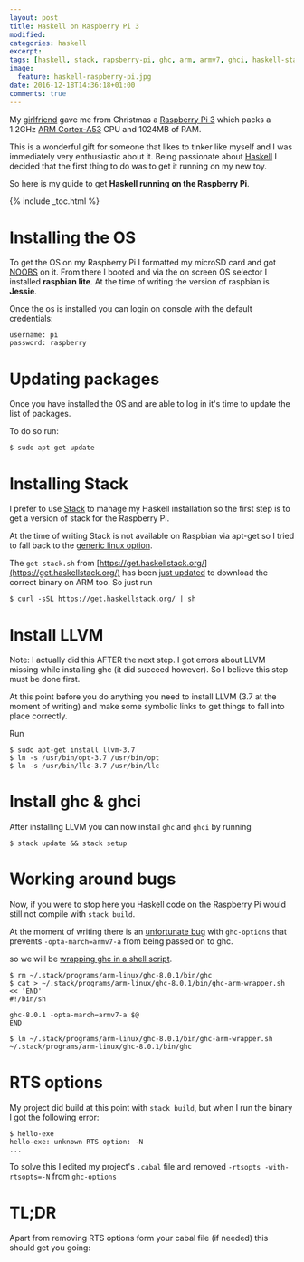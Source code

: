 ```yaml
---
layout: post
title: Haskell on Raspberry Pi 3
modified:
categories: haskell
excerpt:
tags: [haskell, stack, rapsberry-pi, ghc, arm, armv7, ghci, haskell-stack, raspberry]
image:
  feature: haskell-raspberry-pi.jpg
date: 2016-12-18T14:36:18+01:00
comments: true
---
```


My [girlfriend](https://gotatiana.com/) gave me from Christmas a [Raspberry Pi 3](https://www.raspberrypi.org/products/raspberry-pi-3-model-b/)
which packs a 1.2GHz [ARM Cortex-A53](https://en.wikipedia.org/wiki/ARM_Cortex-A53)
CPU and 1024MB of RAM.

This is a wonderful gift for someone that likes to tinker like myself and I was
immediately very enthusiastic about it. Being passionate about [Haskell](https://www.haskell.org/)
I decided that the first thing to do was to get it running on my new toy.

So here is my guide to get __Haskell running on the Raspberry Pi__.

{% include _toc.html %}

# Installing the OS

To get the OS on my Raspberry Pi I formatted my microSD card and got [NOOBS](https://www.raspberrypi.org/downloads/noobs/)
on it. From there I booted and via the on screen OS selector I installed
__raspbian lite__. At the time of writing the version of raspbian is __Jessie__.

Once the os is installed you can login on console with the default credentials:

```
username: pi
password: raspberry
```

# Updating packages

Once you have installed the OS and are able to log in it's time to update the list
of packages.

To do so run:

```
$ sudo apt-get update
```

# Installing Stack

I prefer to use [Stack](https://www.haskellstack.org/) to manage my Haskell installation
so the first step is to get a version of stack for the Raspberry Pi.

At the time of writing Stack is not available on Raspbian via apt-get so I tried to fall
back to the [generic linux option](https://docs.haskellstack.org/en/stable/install_and_upgrade/#linux).

The `get-stack.sh` from [https://get.haskellstack.org/](https://get.haskellstack.org/)
has been [just updated](https://github.com/commercialhaskell/stack/pull/2857)
to download the correct binary on ARM too. So just run

```
$ curl -sSL https://get.haskellstack.org/ | sh
```

# Install LLVM

Note: I actually did this AFTER the next step. I got errors about LLVM missing
while installing ghc (it did succeed however). So I believe this step must be done
first.

At this point before you do anything you need to install LLVM (3.7 at the moment of writing)
and make some symbolic links to get things to fall into place correctly.

Run

```
$ sudo apt-get install llvm-3.7
$ ln -s /usr/bin/opt-3.7 /usr/bin/opt
$ ln -s /usr/bin/llc-3.7 /usr/bin/llc
```

# Install ghc & ghci

After installing LLVM you can now install `ghc` and `ghci` by running

```
$ stack update && stack setup
```

# Working around bugs

Now, if you were to stop here you Haskell code on the Raspberry Pi would still
not compile with `stack build`.

At the moment of writing there is an [unfortunate bug](https://github.com/commercialhaskell/stack/issues/2708)
with `ghc-options` that prevents `-opta-march=armv7-a` from being passed on to ghc.

so we will be [wrapping ghc in a shell script](https://github.com/commercialhaskell/stack/issues/2708#issuecomment-257066662).

```
$ rm ~/.stack/programs/arm-linux/ghc-8.0.1/bin/ghc
$ cat > ~/.stack/programs/arm-linux/ghc-8.0.1/bin/ghc-arm-wrapper.sh << 'END'
#!/bin/sh

ghc-8.0.1 -opta-march=armv7-a $@
END

$ ln ~/.stack/programs/arm-linux/ghc-8.0.1/bin/ghc-arm-wrapper.sh ~/.stack/programs/arm-linux/ghc-8.0.1/bin/ghc
```

# RTS options

My project did build at this point with `stack build`, but when I run the binary
I got the following error:

```
$ hello-exe
hello-exe: unknown RTS option: -N
...
```

To solve this I edited my project's `.cabal` file and removed
`-rtsopts -with-rtsopts=-N` from `ghc-options`

# TL;DR

Apart from removing RTS options form your cabal file (if needed) this should
get you going:

<script src="https://gist.github.com/blender/7c4c6e7224e622ee078e5b3320ac951d.js"></script>

